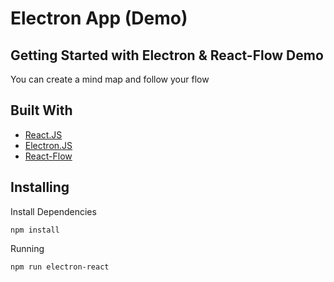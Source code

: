 # Electron App (Demo)
## Getting Started with Electron & React-Flow Demo
You can create a mind map and follow your flow
## Built With
* [React.JS](https://reactjs.org)
* [Electron.JS](https://www.electronjs.org)
* [React-Flow](https://reactflow.dev)
## Installing
Install Dependencies
```
npm install 
```
Running
```
npm run electron-react
```
